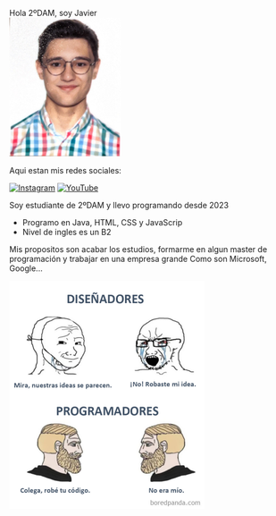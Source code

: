 Hola 2ºDAM, soy Javier <br>
<img src="fotoCurriculum.png" width="200" alt="">

Aqui estan mis redes sociales:<p>
[![Instagram](https://img.shields.io/badge/Instagram-@javier_carrizo_05-E4405F?style=for-the-badge&logo=instagram&logoColor=white&labelColor=101010)](https://instagram.com/javier_carrizo_05)
[![YouTube](https://img.shields.io/badge/YouTube-javier7310-FF0000?style=for-the-badge&logo=youtube&logoColor=white&labelColor=101010)](https://youtube.com/@javier7310)

Soy estudiante de 2ºDAM y llevo programando desde 2023
  - Programo en Java, HTML, CSS y JavaScrip
  - Nivel de ingles es un B2

Mis propositos son acabar los estudios, formarme en algun master de programación y trabajar en una empresa grande
Como son Microsoft, Google...

<img src="meme.jpg" width="350" alt="">
